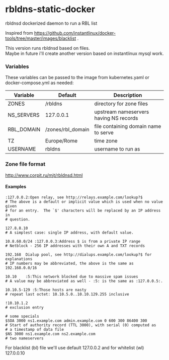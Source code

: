 # rbldns-static-docker
rbldnsd dockerized daemon to run a RBL list

Inspired from https://github.com/instantlinux/docker-tools/tree/master/images/blacklist .  

This version runs rbldnsd based on files.  
Maybe in future i'll create another version based on instantlinux mysql work.

### Variables

These variables can be passed to the image from kubernetes.yaml or docker-compose.yml as needed:

| Variable | Default | Description |
| -------- | ------- | ----------- |
| ZONES | /rbldns | directory for zone files |
| NS_SERVERS | 127.0.0.1 | upstream nameservers having NS records |
| RBL_DOMAIN | /zones/rbl_domain | file containing domain name to serve |
| TZ | Europe/Rome| time zone |
| USERNAME | rbldns | username to run as |

### Zone file format
http://www.corpit.ru/mjt/rbldnsd.html

#### Examples
```
:127.0.0.2:Open relay, see http://relays.example.com/lookup?$
# The above is a default or implicit value which is used when no value given
# for an entry.  The `$' characters will be replaced by an IP address in
# question.

127.8.8.10
# A simplest case: single IP address, with default value.

10.8.60.0/24 :127.0.0.3:Address $ is from a private IP range
# Netblock - 256 IP addresses with their own A and TXT records

192.168	 Dialup pool, see http://dialups.example.com/lookup?$ for explanations
# IP numbers may be abbreviated, the above is the same as 192.168.0.0/16

10.10    :5:This network blocked due to massive spam issues
# A value may be abbreviated as well - :5: is the same as :127.0.0.5:.

10.10.5-129	:5:Those hosts are nasty
# repeat last octet: 10.10.5.0..10.10.129.255 inclusive

!10.10.1.2
# exclusion entry

# some specials
$SOA 3000 ns1.example.com admin.example.com 0 600 300 86400 300
# Start of authority record (TTL 3000), with serial (0) computed as
# a timestamp of data file
$NS 3000 ns1.example.com ns2.example.com
# two nameservers
```
For blacklist (bl) file we'll use default 127.0.0.2 and for whitelist (wl) 127.0.0.10

